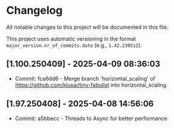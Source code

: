 # Changelog

All notable changes to this project will be documented in this file.

This project uses automatic versioning in the format `major_version.nr_of_commits.date` (e.g., `1.42.230512`). 
## [1.100.250409] - 2025-04-09 08:36:03

- Commit: fca6dd6 - Merge branch 'horizontal_scaling' of https://github.com/klusai/tiny-fabulist into horizontal_scaling

## [1.97.250408] - 2025-04-08 14:56:06

- Commit: a5bbecc - Threads to Async for better performance

